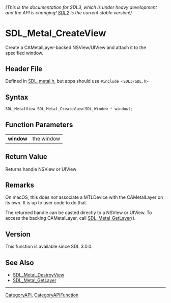###### (This is the documentation for SDL3, which is under heavy development and the API is changing! [SDL2](https://wiki.libsdl.org/SDL2/) is the current stable version!)
# SDL_Metal_CreateView

Create a CAMetalLayer-backed NSView/UIView and attach it to the specified window.

## Header File

Defined in [SDL_metal.h](https://github.com/libsdl-org/SDL/blob/main/include/SDL3/SDL_metal.h), but apps should use `#include <SDL3/SDL.h>`

## Syntax

```c
SDL_MetalView SDL_Metal_CreateView(SDL_Window * window);

```

## Function Parameters

|                |            |
| -------------- | ---------- |
| **window**     | the window |

## Return Value

Returns handle NSView or UIView

## Remarks

On macOS, this does *not* associate a MTLDevice with the CAMetalLayer on
its own. It is up to user code to do that.

The returned handle can be casted directly to a NSView or UIView. To access
the backing CAMetalLayer, call [SDL_Metal_GetLayer](SDL_Metal_GetLayer)().

## Version

This function is available since SDL 3.0.0.

## See Also

* [SDL_Metal_DestroyView](SDL_Metal_DestroyView)
* [SDL_Metal_GetLayer](SDL_Metal_GetLayer)

----
[CategoryAPI](CategoryAPI), [CategoryAPIFunction](CategoryAPIFunction)

